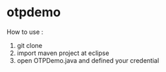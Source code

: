 # otpdemo

How to use : 
1. git clone 
2. import maven project at eclipse
3. open OTPDemo.java and defined your credential

